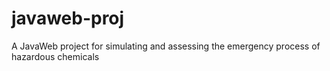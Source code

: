 # javaweb-proj
A JavaWeb project for simulating and assessing the emergency process of hazardous chemicals

